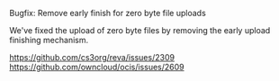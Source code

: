 Bugfix: Remove early finish for zero byte file uploads

We've fixed the upload of zero byte files by removing the
early upload finishing mechanism.

https://github.com/cs3org/reva/issues/2309
https://github.com/owncloud/ocis/issues/2609
